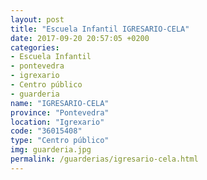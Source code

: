 ```yaml
---
layout: post
title: "Escuela Infantil IGRESARIO-CELA"
date: 2017-09-20 20:57:05 +0200
categories:
- Escuela Infantil
- pontevedra
- igrexario
- Centro público
- guarderia
name: "IGRESARIO-CELA"
province: "Pontevedra"
location: "Igrexario"
code: "36015408"
type: "Centro público"
img: guarderia.jpg
permalink: /guarderias/igresario-cela.html
---
```

